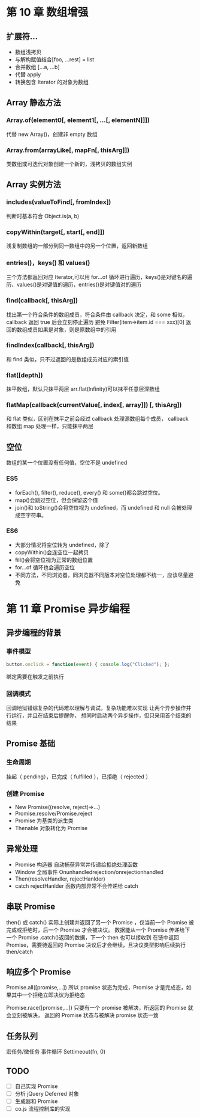 # 第 10 章 数组增强

## 扩展符…

- 数组浅拷贝
- 与解构赋值结合[foo, …rest] = list
- 合并数组 […a, …b]
- 代替 apply
- 转换包含 Iterator 的对象为数组

## Array 静态方法

### Array.of(element0[, element1[, ...[, elementN]]])

代替 new Array()，创建非 empty 数组

### Array.from(arrayLike[, mapFn[, thisArg]])

类数组或可迭代对象创建一个新的，浅拷贝的数组实例

## Array 实例方法

### includes(valueToFind[, fromIndex])

判断时基本符合 Object.is(a, b)

### copyWithin(target[, start[, end]])

浅复制数组的一部分到同一数组中的另一个位置，返回新数组

### entries()，keys() 和 values()

三个方法都返回对应 Iterator,可以用 for...of 循环进行遍历，keys()是对键名的遍历、values()是对键值的遍历，entries()是对键值对的遍历

### find(callback[, thisArg])

找出第一个符合条件的数组成员，符合条件由 callback 决定，和 some 相似，callback 返回 true 后会立刻停止遍历
避免 Filter(item=>item.id === xxx)[0]
返回的数组成员如果是对象，则是原数组中的引用

### findIndex(callback[, thisArg])

和 find 类似，只不过返回的是数组成员对应的索引值

### flat([depth])

抹平数组，默认只抹平两层 arr.flat(Infinity)可以抹平任意层深数组

### flatMap(callback(currentValue[, index[, array]]) [, thisArg])

和 flat 类似，区别在抹平之前会经过 callback 处理源数组每个成员， callback 和数组 map 处理一样，只能抹平两层

## 空位

数组的某一个位置没有任何值，空位不是 undefined

### ES5

- forEach(), filter(), reduce(), every() 和 some()都会跳过空位。
- map()会跳过空位，但会保留这个值
- join()和 toString()会将空位视为 undefined，而 undefined 和 null 会被处理成空字符串。

### ES6

- 大部分情况将空位转为 undefined，除了
- copyWithin()会连空位一起拷贝
- fill()会将空位视为正常的数组位置
- for...of 循环也会遍历空位
- 不同方法，不同浏览器，同浏览器不同版本对空位处理都不统一，应该尽量避免

# 第 11 章 Promise 异步编程

## 异步编程的背景

### 事件模型

```js
button.onclick = function(event) { console.log("Clicked"); };
```
绑定需要在触发之前执行

### 回调模式

回调地狱错综复杂的代码难以理解与调试，复杂功能难以实现
让两个异步操作并行运行，并且在结束后提醒你，
想同时启动两个异步操作，但只采用首个结束的结果

## Promise 基础

### 生命周期

挂起（ pending），已完成（ fulfilled ），已拒绝（ rejected ）

### 创建 Promise

- New Promise((resolve, reject)=>…)
- Promise.resolve/Promise.reject
- Promise 为基类的派生类
- Thenable 对象转化为 Promise

## 异常处理

- Promise 构造器
  自动捕获异常并传递给拒绝处理函数
- Window 全局事件
  Onunhandledrejection/onrejectionhandled
- Then(resolveHandler, rejectHanlder)
- catch rejectHanlder 函数内部异常不会传递给 catch

## 串联 Promise

then() 或 catch() 实际上创建并返回了另一个 Promise ，仅当前一个 Promise 被完成或拒绝时，后一个 Promise 才会被决议。
数据能从一个 Promise 传递给下一个 Promise
.catch()返回的数据，下一个 then 也可以接收到
在链中返回 Promise，需要待返回的 Promise 决议后才会继续，且决议类型影响后续执行 then/catch

## 响应多个 Promise

Promise.all([promise,…])
所以 promise 状态为完成，Promise 才是完成态，如果其中一个拒绝立即决议为拒绝态

Promise.race([promise,…])
只要有一个 promise 被解决，所返回的 Promise 就会立刻被解决，
返回的 Promise 状态与被解决 promise 状态一致

## 任务队列

宏任务/微任务
事件循环
Settimeout(fn, 0)

## TODO

- [ ] 自己实现 Promise
- [ ] 分析 jQuery Deferred 对象
- [ ] 生成器和 Promise
- [ ] co.js 流程控制库的实现
